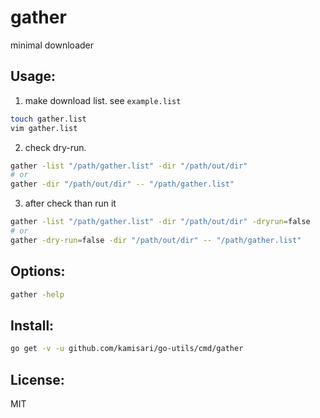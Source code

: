 gather
======
minimal downloader

Usage:
------
1. make download list. see `example.list`
```sh
touch gather.list
vim gather.list
```

2. check dry-run.
```sh
gather -list "/path/gather.list" -dir "/path/out/dir"
# or
gather -dir "/path/out/dir" -- "/path/gather.list"
```

3. after check than run it
```sh
gather -list "/path/gather.list" -dir "/path/out/dir" -dryrun=false
# or
gather -dry-run=false -dir "/path/out/dir" -- "/path/gather.list"
```

Options:
--------
```sh
gather -help
```

Install:
--------
```sh
go get -v -u github.com/kamisari/go-utils/cmd/gather
```

License:
--------
MIT
